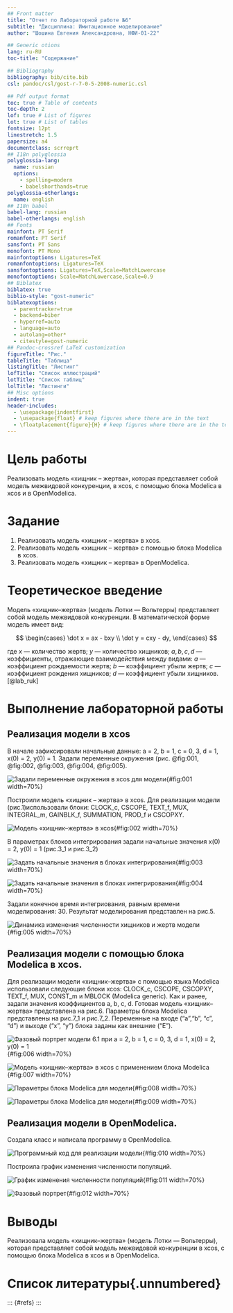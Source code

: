 ```yaml
---
## Front matter
title: "Отчет по Лабораторной работе №6"
subtitle: "Дисциплина: Имитационное моделирование"
author: "Шошина Евгения Александровна, НФИ-01-22"

## Generic otions
lang: ru-RU
toc-title: "Содержание"

## Bibliography
bibliography: bib/cite.bib
csl: pandoc/csl/gost-r-7-0-5-2008-numeric.csl

## Pdf output format
toc: true # Table of contents
toc-depth: 2
lof: true # List of figures
lot: true # List of tables
fontsize: 12pt
linestretch: 1.5
papersize: a4
documentclass: scrreprt
## I18n polyglossia
polyglossia-lang:
  name: russian
  options:
	- spelling=modern
	- babelshorthands=true
polyglossia-otherlangs:
  name: english
## I18n babel
babel-lang: russian
babel-otherlangs: english
## Fonts
mainfont: PT Serif
romanfont: PT Serif
sansfont: PT Sans
monofont: PT Mono
mainfontoptions: Ligatures=TeX
romanfontoptions: Ligatures=TeX
sansfontoptions: Ligatures=TeX,Scale=MatchLowercase
monofontoptions: Scale=MatchLowercase,Scale=0.9
## Biblatex
biblatex: true
biblio-style: "gost-numeric"
biblatexoptions:
  - parentracker=true
  - backend=biber
  - hyperref=auto
  - language=auto
  - autolang=other*
  - citestyle=gost-numeric
## Pandoc-crossref LaTeX customization
figureTitle: "Рис."
tableTitle: "Таблица"
listingTitle: "Листинг"
lofTitle: "Список иллюстраций"
lotTitle: "Список таблиц"
lolTitle: "Листинги"
## Misc options
indent: true
header-includes:
  - \usepackage{indentfirst}
  - \usepackage{float} # keep figures where there are in the text
  - \floatplacement{figure}{H} # keep figures where there are in the text
---
```


# Цель работы

Реализовать модель «хищник – жертва», которая представляет собой модель межвидовой конкуренции, в xcos, с помощью блока Modelica в xcos и в OpenModelica.

# Задание

1. Реализовать модель «хищник – жертва» в xcos.
2. Реализовать модель «хищник – жертва» с помощью блока Modelica в xcos.
3. Реализовать модель «хищник – жертва» в OpenModelica.

# Теоретическое введение

Модель «хищник–жертва» (модель Лотки — Вольтерры) представляет собой модель межвидовой конкуренции. В математической форме модель имеет вид:

$$
\begin{cases}
  \dot x = ax - bxy \\
  \dot y = cxy - dy,
\end{cases}
$$

где $x$ — количество жертв; $y$ — количество хищников; $a, b, c, d$ — коэффициенты, отражающие взаимодействия между видами: $a$ — коэффициент рождаемости
жертв; $b$ — коэффициент убыли жертв; $c$ — коэффициент рождения хищников; $d$ —
коэффициент убыли хищников. [@lab_ruk]

# Выполнение лабораторной работы

## Реализация модели в xcos

В начале зафиксировали начальные данные: a = 2, b = 1, c = 0, 3, d = 1, x(0) = 2, y(0) = 1. Задали переменные окружения (рис. @fig:001, @fig:002, @fig:003, @fig:004, @fig:005). 

![Задали переменные окружения в xcos для модели](image/1.jpg){#fig:001 width=70%}

Построили модель «хищник – жертва» в xcos. Для реализации модели (рис.1)использовали блоки: CLOCK_c, CSCOPE, TEXT_f,
MUX, INTEGRAL_m, GAINBLK_f, SUMMATION, PROD_f и CSCOPXY.

![Модель «хищник–жертва» в xcos](image/2.jpg){#fig:002 width=70%}

В параметрах блоков интегрирования задали начальные значения
x(0) = 2, y(0) = 1 (рис.3_1 и рис.3_2)

![Задать начальные значения в блоках интегрирования](image/3_1.jpg){#fig:003 width=70%}

![Задать начальные значения в блоках интегрирования](image/3_2.jpg){#fig:004 width=70%}

Задали конечное время интегриования, равным времени моделирования: 30.
Результат моделирования представлен на рис.5.

![Динамика изменения численности хищников и жертв модели](image/4.jpg){#fig:005 width=70%}

## Реализация модели с помощью блока Modelica в xcos.

Для реализации модели «хищник–жертва» с помощью языка Modelica использовали следующие блоки xcos: CLOCK_c, CSCOPE, CSCOPXY, TEXT_f, MUX, CONST_m и MBLOCK (Modelica generic).
Как и ранее, задали значения коэффициентов a, b, c, d.
Готовая модель «хищник–жертва» представлена на рис.6.
Параметры блока Modelica представлены на рис.7_1 и рис.7_2. Переменные на входе (“a”,“b”, “c”, “d”) и выходе (“x”, “y”) блока заданы как внешние (“E”).

![Фазовый портрет модели 6.1 при a = 2, b = 1, c = 0, 3, d = 1, x(0) = 2, y(0) = 1](image/5.jpg){#fig:006 width=70%}

![Модель «хищник–жертва» в xcos с применением блока Modelica](image/6.jpg){#fig:007 width=70%}

![Параметры блока Modelica для модели](image/7_1.jpg){#fig:008 width=70%}

![Параметры блока Modelica для модели](image/7_2.jpg){#fig:009 width=70%}

## Реализация модели в OpenModelica.

Создала класс и написала программу в OpenModelica.

![Программный код для реализации модели](image/8.jpg){#fig:010 width=70%}

Построила график изменения численности популяций.

![График изменения численности популяций](image/9.jpg){#fig:011 width=70%}

![Фазовый портрет](image/10.jpg){#fig:012 width=70%}

# Выводы

Реализовала модель «хищник–жертва» (модель Лотки — Вольтерры), которая представляет собой модель межвидовой конкуренции в xcos, с помощью блока Modelica в xcos и в OpenModelica.

# Список литературы{.unnumbered}

::: {#refs}
:::
